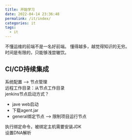 ```yaml
---
title: 开始学习
date: 2022-04-14 23:36:48
permalink: /it/index/
categories: it
tags:
  - it
---
```


不懂运维的前端不是一名好前端。 
懂得越多，越觉得知识的无穷。  
时间是有限的，只能够浅尝辙饮。

## CI/CD持续集成

系统配置 --> 节点管理  
远程工作目录：从节点工作目录  
jenkins节点启动方式？
- jave web启动
- 下载agent.jar
- general绑定节点 --> 限制项目运行节点

执行绑定命令，被绑定主机需要安装JDK  
设置DNA解析
